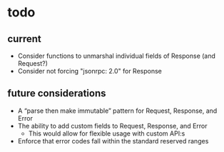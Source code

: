 # todo

## current

- Consider functions to unmarshal individual fields of Response (and Request?)
- Consider not forcing "jsonrpc: 2.0" for Response

## future considerations

- A “parse then make immutable” pattern for Request, Response, and Error
- The ability to add custom fields to Request, Response, and Error
  - This would allow for flexible usage with custom API:s
- Enforce that error codes fall within the standard reserved ranges